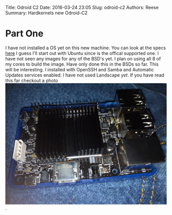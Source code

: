 Title: Odroid C2
Date: 2016-03-24 23:05
Slug: odroid-c2
Authors: Reese
Summary: Hardkernels new Odroid-C2

<h1>Part One</h1>

I have not installed a OS yet on this new machine. You can look at the specs [here](http://www.hardkernel.com/main/products/prdt_info.php) I guess I'll start out with Ubuntu since is the offical supported one. I have not seen any images for any of the BSD's yet. I plan on using all 8 of my cores to build the image. Have only done this in the BSDs so far. This will be interesting. I installed with OpenSSH and Samba and Automatic Updates services enabled. I have not used Landscape *yet*. If you have read this far checkout a photo ![Here](./odroidc2.jpg). 
